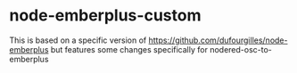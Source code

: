 # node-emberplus-custom
This is based on a specific version of https://github.com/dufourgilles/node-emberplus but features some changes specifically for nodered-osc-to-emberplus 
